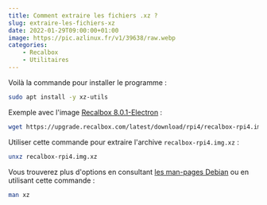 ```yaml
---
title: Comment extraire les fichiers .xz ?
slug: extraire-les-fichiers-xz
date: 2022-01-29T09:00:00+01:00
image: https://pic.azlinux.fr/v1/39638/raw.webp
categories:
    - Recalbox
    - Utilitaires
---
```


Voilà la commande pour installer le programme :

```bash
sudo apt install -y xz-utils
```

Exemple avec l'image [Recalbox 8.0.1-Electron](https://www.recalbox.com/fr/download/stable/allimages/) : 

```bash
wget https://upgrade.recalbox.com/latest/download/rpi4/recalbox-rpi4.img.xz
```

Utiliser cette commande pour extraire l'archive `recalbox-rpi4.img.xz` :

```bash
unxz recalbox-rpi4.img.xz
```

Vous trouverez plus d'options en consultant [les man-pages Debian](https://manpages.debian.org/bullseye/xz-utils/xz.1.en.html) ou en utilisant cette commande :

```bash
man xz
```
